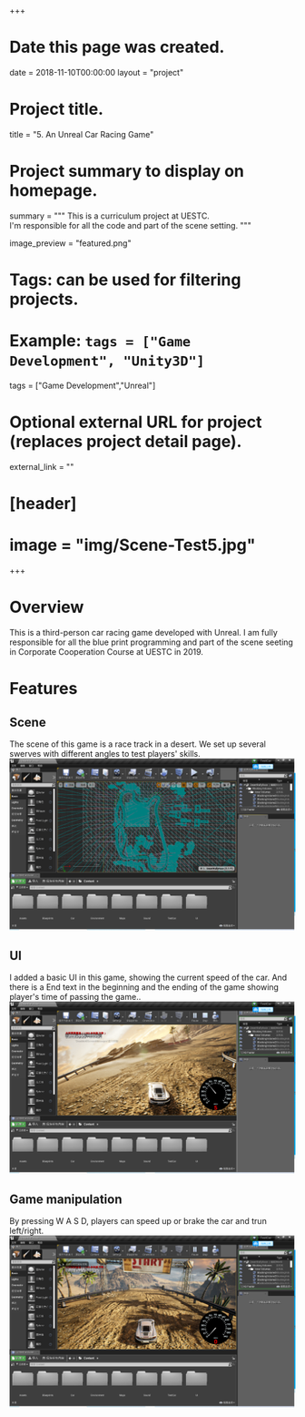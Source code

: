 +++
# Date this page was created.
date = 2018-11-10T00:00:00
layout = "project"

# Project title.
title = "5. An Unreal Car Racing Game"

# Project summary to display on homepage.
summary = """
 This is a curriculum project at UESTC.<br>
 I'm responsible for all the code and part of the scene setting.
 """
 
image_preview = "featured.png"

# Tags: can be used for filtering projects.
# Example: `tags = ["Game Development", "Unity3D"]`
tags = ["Game Development","Unreal"]

# Optional external URL for project (replaces project detail page).
external_link = ""

# [header]
# image = "img/Scene-Test5.jpg"

+++

# Overview
This is a third-person car racing game developed with Unreal.
I am fully responsible for all the blue print programming and part of the scene seeting in Corporate Cooperation Course at UESTC in 2019.


# Features

## Scene

The scene of this game is a race track in a desert. We set up several swerves with different angles to test players' skills.
![Test Scene 1](img/image1.png)
## UI

I added a basic UI in this game, showing the current speed of the car. And there is a End text in the beginning and the ending of the game showing player's time of passing the game..
![Test Scene 1](img/image3.png)

## Game manipulation

By pressing W A S D, players can speed up or brake the car and trun left/right.
![Test Scene 1](img/image2.png)

